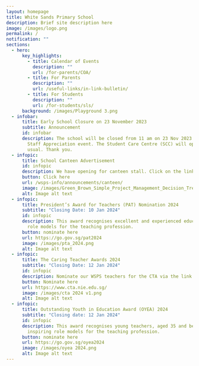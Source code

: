 ```yaml
---
layout: homepage
title: White Sands Primary School
description: Brief site description here
image: /images/logo.png
permalink: /
notification: ""
sections:
  - hero:
      key_highlights:
        - title: Calendar of Events
          description: ""
          url: /for-parents/COA/
        - title: For Parents
          description: ""
          url: /useful-links/in-link-bulletin/
        - title: For Students
          description: ""
          url: /for-students/sls/
      background: /images/Playground 3.png
  - infobar:
      title: Early School Closure on 23 November 2023
      subtitle: Announcement
      id: infobar
      description: The school will be closed from 11 am on 23 Nov 2023 for our annual
        Staff Appreciation event. The Student Care Centre (SCC) will operate as
        usual. Thank you.
  - infopic:
      title: School Canteen Advertisement
      id: infopic
      description: We have opening for canteen stall. Click on the link below to read
      button: Click here
      url: /wsps-info/announcements/canteen/
      image: /images/Green_Brown_Simple_Project_Management_Decision_Tree_Graph__1_.png
      alt: Image alt text
  - infopic:
      title: President’s Award for Teachers (PAT) Nomination 2024
      subtitle: "Closing Date: 10 Jan 2024"
      id: infopic
      description: This award recognises excellent and experienced educators who are
        role models for the teaching profession.
      button: nominate here
      url: https://go.gov.sg/pat2024
      image: /images/pta_2024.png
      alt: Image alt text
  - infopic:
      title: The Caring Teacher Awards 2024
      subtitle: "Closing Date: 12 Jan 2024"
      id: infopic
      description: Nominate our WSPS teachers for the CTA via the link below!
      button: Nominate here
      url: https://www.cta.nie.edu.sg/
      image: /images/cta 2024 v1.png
      alt: Image alt text
  - infopic:
      title: Outstanding Youth in Education Award (OYEA) 2024
      subtitle: "Closing date: 12 Jan 2024"
      id: infopic
      description: This award recognises young teachers, aged 35 and below, who are
        inspiring role models for the teaching profession.
      button: nominate here
      url: https://go.gov.sg/oyea2024
      image: /images/oyea 2024.png
      alt: Image alt text
---
```

